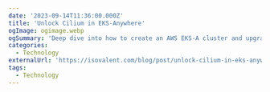 ```yaml
---
date: '2023-09-14T11:36:00.000Z'
title: 'Unlock Cilium in EKS-Anywhere'
ogImage: ogimage.webp
ogSummary: 'Deep dive into how to create an AWS EKS-A cluster and upgrade it with Cilium in this hands-on tutorial'
categories:
  - Technology
externalUrl: 'https://isovalent.com/blog/post/unlock-cilium-in-eks-anywhere/'
tags:
  - Technology
---
```

